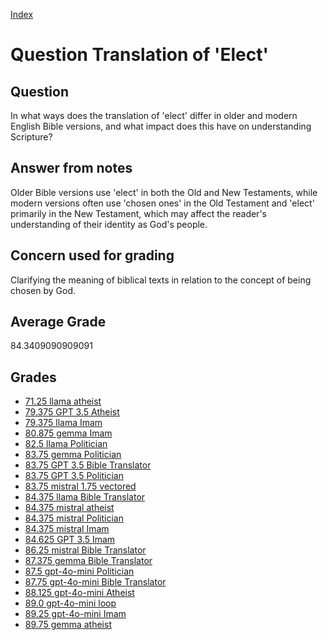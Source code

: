 
[Index](../../index.md)
# Question Translation of 'Elect'
## Question
In what ways does the translation of 'elect' differ in older and modern English Bible versions, and what impact does this have on understanding Scripture?

## Answer from notes
Older Bible versions use 'elect' in both the Old and New Testaments, while modern versions often use 'chosen ones' in the Old Testament and 'elect' primarily in the New Testament, which may affect the reader's understanding of their identity as God's people.

## Concern used for grading
Clarifying the meaning of biblical texts in relation to the concept of being chosen by God.

## Average Grade
84.3409090909091

## Grades
 * [71.25 llama atheist](../answers/llama_atheist/Translation_of__Elect_.md)
 * [79.375 GPT 3.5 Atheist](../answers/GPT_3.5_Atheist/Translation_of__Elect_.md)
 * [79.375 llama Imam](../answers/llama_Imam/Translation_of__Elect_.md)
 * [80.875 gemma Imam](../answers/gemma_Imam/Translation_of__Elect_.md)
 * [82.5 llama Politician](../answers/llama_Politician/Translation_of__Elect_.md)
 * [83.75 gemma Politician](../answers/gemma_Politician/Translation_of__Elect_.md)
 * [83.75 GPT 3.5 Bible Translator](../answers/GPT_3.5_Bible_Translator/Translation_of__Elect_.md)
 * [83.75 GPT 3.5 Politician](../answers/GPT_3.5_Politician/Translation_of__Elect_.md)
 * [83.75 mistral 1.75 vectored](../answers/mistral_1.75_vectored/Translation_of__Elect_.md)
 * [84.375 llama Bible Translator](../answers/llama_Bible_Translator/Translation_of__Elect_.md)
 * [84.375 mistral atheist](../answers/mistral_atheist/Translation_of__Elect_.md)
 * [84.375 mistral Politician](../answers/mistral_Politician/Translation_of__Elect_.md)
 * [84.375 mistral Imam](../answers/mistral_Imam/Translation_of__Elect_.md)
 * [84.625 GPT 3.5 Imam](../answers/GPT_3.5_Imam/Translation_of__Elect_.md)
 * [86.25 mistral Bible Translator](../answers/mistral_Bible_Translator/Translation_of__Elect_.md)
 * [87.375 gemma Bible Translator](../answers/gemma_Bible_Translator/Translation_of__Elect_.md)
 * [87.5 gpt-4o-mini Politician](../answers/gpt-4o-mini_Politician/Translation_of__Elect_.md)
 * [87.75 gpt-4o-mini Bible Translator](../answers/gpt-4o-mini_Bible_Translator/Translation_of__Elect_.md)
 * [88.125 gpt-4o-mini Atheist](../answers/gpt-4o-mini_Atheist/Translation_of__Elect_.md)
 * [89.0 gpt-4o-mini loop](../answers/gpt-4o-mini_loop/Translation_of__Elect_.md)
 * [89.25 gpt-4o-mini Imam](../answers/gpt-4o-mini_Imam/Translation_of__Elect_.md)
 * [89.75 gemma atheist](../answers/gemma_atheist/Translation_of__Elect_.md)
